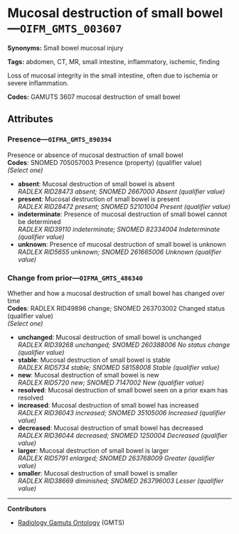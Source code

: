 # Mucosal destruction of small bowel—`OIFM_GMTS_003607`

**Synonyms:** Small bowel mucosal injury

**Tags:** abdomen, CT, MR, small intestine, inflammatory, ischemic, finding

Loss of mucosal integrity in the small intestine, often due to ischemia or severe inflammation.

**Codes:** GAMUTS 3607 mucosal destruction of small bowel

## Attributes

### Presence—`OIFMA_GMTS_890394`

Presence or absence of mucosal destruction of small bowel  
**Codes**: SNOMED 705057003 Presence (property) (qualifier value)  
*(Select one)*

- **absent**: Mucosal destruction of small bowel is absent  
_RADLEX RID28473 absent; SNOMED 2667000 Absent (qualifier value)_
- **present**: Mucosal destruction of small bowel is present  
_RADLEX RID28472 present; SNOMED 52101004 Present (qualifier value)_
- **indeterminate**: Presence of mucosal destruction of small bowel cannot be determined  
_RADLEX RID39110 indeterminate; SNOMED 82334004 Indeterminate (qualifier value)_
- **unknown**: Presence of mucosal destruction of small bowel is unknown  
_RADLEX RID5655 unknown; SNOMED 261665006 Unknown (qualifier value)_

### Change from prior—`OIFMA_GMTS_486340`

Whether and how a mucosal destruction of small bowel has changed over time  
**Codes**: RADLEX RID49896 change; SNOMED 263703002 Changed status (qualifier value)  
*(Select one)*

- **unchanged**: Mucosal destruction of small bowel is unchanged  
_RADLEX RID39268 unchanged; SNOMED 260388006 No status change (qualifier value)_
- **stable**: Mucosal destruction of small bowel is stable  
_RADLEX RID5734 stable; SNOMED 58158008 Stable (qualifier value)_
- **new**: Mucosal destruction of small bowel is new  
_RADLEX RID5720 new; SNOMED 7147002 New (qualifier value)_
- **resolved**: Mucosal destruction of small bowel seen on a prior exam has resolved  
- **increased**: Mucosal destruction of small bowel has increased  
_RADLEX RID36043 increased; SNOMED 35105006 Increased (qualifier value)_
- **decreased**: Mucosal destruction of small bowel has decreased  
_RADLEX RID36044 decreased; SNOMED 1250004 Decreased (qualifier value)_
- **larger**: Mucosal destruction of small bowel is larger  
_RADLEX RID5791 enlarged; SNOMED 263768009 Greater (qualifier value)_
- **smaller**: Mucosal destruction of small bowel is smaller  
_RADLEX RID38669 diminished; SNOMED 263796003 Lesser (qualifier value)_

---

**Contributors**

- [Radiology Gamuts Ontology](https://gamuts.net/) (GMTS)
